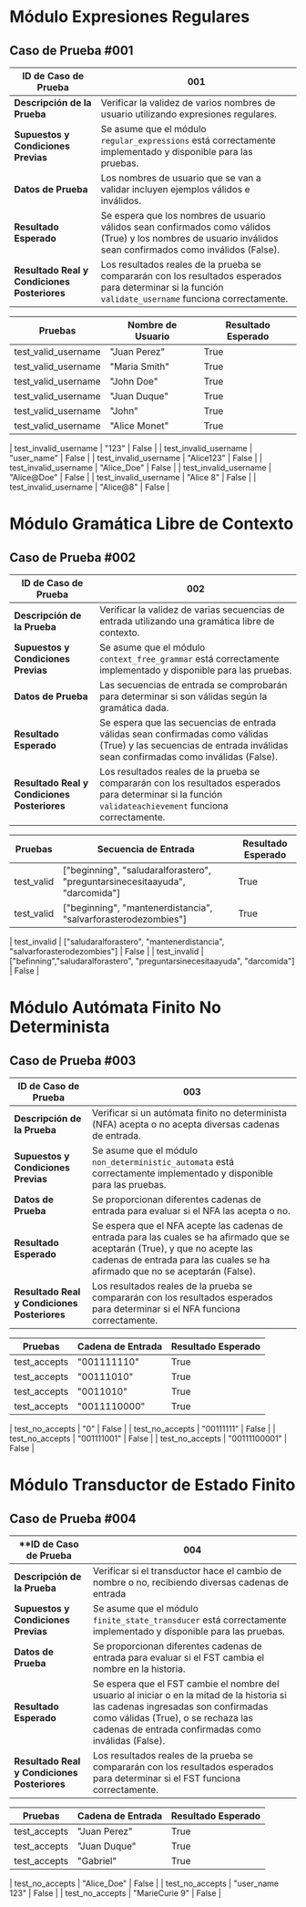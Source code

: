 # **Módulo Expresiones Regulares**

## **Caso de Prueba #001**

| **ID de Caso de Prueba** | 001                                                     |
|-------------------------|----------------------------------------------------------|
| **Descripción de la Prueba** | Verificar la validez de varios nombres de usuario utilizando expresiones regulares. |
| **Supuestos y Condiciones Previas** | Se asume que el módulo `regular_expressions` está correctamente implementado y disponible para las pruebas. |
| **Datos de Prueba** | Los nombres de usuario que se van a validar incluyen ejemplos válidos e inválidos. |
| **Resultado Esperado** | Se espera que los nombres de usuario válidos sean confirmados como válidos (True) y los nombres de usuario inválidos sean confirmados como inválidos (False). |
| **Resultado Real y Condiciones Posteriores** | Los resultados reales de la prueba se compararán con los resultados esperados para determinar si la función `validate_username` funciona correctamente. |

| **Pruebas** | **Nombre de Usuario** | **Resultado Esperado** |
|-------------|-----------------------|------------------------|
| test_valid_username | "Juan Perez" | True |
| test_valid_username | "Maria Smith" | True |
| test_valid_username | "John Doe" | True |
| test_valid_username | "Juan Duque" | True |
| test_valid_username | "John" | True |
| test_valid_username | "Alice Monet" | True |

| test_invalid_username | "123" | False |
| test_invalid_username | "user_name" | False |
| test_invalid_username | "Alice123" | False |
| test_invalid_username | "Alice_Doe" | False |
| test_invalid_username | "Alice@Doe" | False |
| test_invalid_username | "Alice 8" | False |
| test_invalid_username | "Alice@8" | False |

# **Módulo Gramática Libre de Contexto**

## **Caso de Prueba #002**

| **ID de Caso de Prueba** | 002                                                    |
|-------------------------|----------------------------------------------------------|
| **Descripción de la Prueba** | Verificar la validez de varias secuencias de entrada utilizando una gramática libre de contexto. |
| **Supuestos y Condiciones Previas** | Se asume que el módulo `context_free_grammar` está correctamente implementado y disponible para las pruebas. |
| **Datos de Prueba** | Las secuencias de entrada se comprobarán para determinar si son válidas según la gramática dada. |
| **Resultado Esperado** | Se espera que las secuencias de entrada válidas sean confirmadas como válidas (True) y las secuencias de entrada inválidas sean confirmadas como inválidas (False). |
| **Resultado Real y Condiciones Posteriores** | Los resultados reales de la prueba se compararán con los resultados esperados para determinar si la función `validateachievement` funciona correctamente. |

| **Pruebas** | **Secuencia de Entrada** | **Resultado Esperado** |
|-------------|-----------------------|------------------------|
| test_valid | ["beginning", "saludaralforastero", "preguntarsinecesitaayuda", "darcomida"] | True |
| test_valid | ["beginning", "mantenerdistancia", "salvarforasterodezombies"] | True |

| test_invalid | ["saludaralforastero", "mantenerdistancia", "salvarforasterodezombies"] | False |
| test_invalid | ["befinning","saludaralforastero", "preguntarsinecesitaayuda", "darcomida"] | False |


# **Módulo Autómata Finito No Determinista**

## **Caso de Prueba #003**

| **ID de Caso de Prueba** | 003                                                      |
|-------------------------|----------------------------------------------------------|
| **Descripción de la Prueba** | Verificar si un autómata finito no determinista (NFA) acepta o no acepta diversas cadenas de entrada. |
| **Supuestos y Condiciones Previas** | Se asume que el módulo `non_deterministic_automata` está correctamente implementado y disponible para las pruebas. |
| **Datos de Prueba** | Se proporcionan diferentes cadenas de entrada para evaluar si el NFA las acepta o no. |
| **Resultado Esperado** | Se espera que el NFA acepte las cadenas de entrada para las cuales se ha afirmado que se aceptarán (True), y que no acepte las cadenas de entrada para las cuales se ha afirmado que no se aceptarán (False). |
| **Resultado Real y Condiciones Posteriores** | Los resultados reales de la prueba se compararán con los resultados esperados para determinar si el NFA funciona correctamente. |

| **Pruebas** | **Cadena de Entrada** | **Resultado Esperado** |
|-------------|-----------------------|------------------------|
| test_accepts | "001111110" | True |
| test_accepts | "00111010" | True |
| test_accepts | "0011010" | True |
| test_accepts | "0011110000" | True |

| test_no_accepts | "0" | False |
| test_no_accepts | "00111111" | False |
| test_no_accepts | "001111001" | False |
| test_no_accepts | "00111100001" | False |

# **Módulo Transductor de Estado Finito**

## **Caso de Prueba #004**

| **ID de Caso de Prueba | 004                                                        |
|------------------------|------------------------------------------------------------|
| **Descripción de la Prueba** | Verificar si el transductor hace el cambio de nombre o no, recibiendo diversas cadenas de entrada |
| **Supuestos y Condiciones Previas** | Se asume que el módulo `finite_state_transducer` está correctamente implementado y disponible para las pruebas. |
| **Datos de Prueba** | Se proporcionan diferentes cadenas de entrada para evaluar si el FST cambia el nombre en la historia. |
| **Resultado Esperado** | Se espera que el FST cambie el nombre del usuario al iniciar o en la mitad de la historia si las cadenas ingresadas son confirmadas como válidas (True), o se rechaza las cadenas de entrada confirmadas como inválidas (False). |
| **Resultado Real y Condiciones Posteriores** | Los resultados reales de la prueba se compararán con los resultados esperados para determinar si el FST funciona correctamente. |

| **Pruebas** | **Cadena de Entrada** | **Resultado Esperado** |
|-------------|-----------------------|------------------------|
| test_accepts | "Juan Perez" | True |
| test_accepts | "Juan Duque" | True |
| test_accepts | "Gabriel" | True |

| test_no_accepts | "Alice_Doe" | False |
| test_no_accepts | "user_name 123" | False |
| test_no_accepts | "MarieCurie 9" | False |
